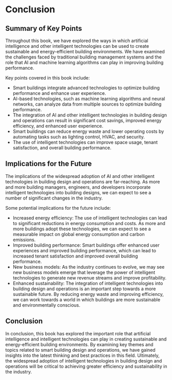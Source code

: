 # Conclusion

Summary of Key Points
---------------------

Throughout this book, we have explored the ways in which artificial intelligence and other intelligent technologies can be used to create sustainable and energy-efficient building environments. We have examined the challenges faced by traditional building management systems and the role that AI and machine learning algorithms can play in improving building performance.

Key points covered in this book include:

* Smart buildings integrate advanced technologies to optimize building performance and enhance user experience.
* AI-based technologies, such as machine learning algorithms and neural networks, can analyze data from multiple sources to optimize building performance.
* The integration of AI and other intelligent technologies in building design and operations can result in significant cost savings, improved energy efficiency, and enhanced user experience.
* Smart buildings can reduce energy waste and lower operating costs by automating tasks such as lighting control, HVAC, and security.
* The use of intelligent technologies can improve space usage, tenant satisfaction, and overall building performance.

Implications for the Future
---------------------------

The implications of the widespread adoption of AI and other intelligent technologies in building design and operations are far-reaching. As more and more building managers, engineers, and developers incorporate intelligent technologies into building designs, we can expect to see a number of significant changes in the industry.

Some potential implications for the future include:

* Increased energy efficiency: The use of intelligent technologies can lead to significant reductions in energy consumption and costs. As more and more buildings adopt these technologies, we can expect to see a measurable impact on global energy consumption and carbon emissions.
* Improved building performance: Smart buildings offer enhanced user experiences and improved building performance, which can lead to increased tenant satisfaction and improved overall building performance.
* New business models: As the industry continues to evolve, we may see new business models emerge that leverage the power of intelligent technologies to generate new revenue streams and improve profitability.
* Enhanced sustainability: The integration of intelligent technologies into building design and operations is an important step towards a more sustainable future. By reducing energy waste and improving efficiency, we can work towards a world in which buildings are more sustainable and environmentally conscious.

Conclusion
----------

In conclusion, this book has explored the important role that artificial intelligence and intelligent technologies can play in creating sustainable and energy-efficient building environments. By examining key themes and topics related to smart building design and operations, we have gained insights into the latest thinking and best practices in this field. Ultimately, the widespread adoption of intelligent technologies in building design and operations will be critical to achieving greater efficiency and sustainability in the industry.